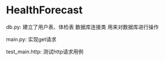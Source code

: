 # HealthForecast

db.py: 
建立了用户表、体检表
数据库连接类
用来对数据库进行操作

main.py:
实现get请求

test_main.http:
测试http请求用例